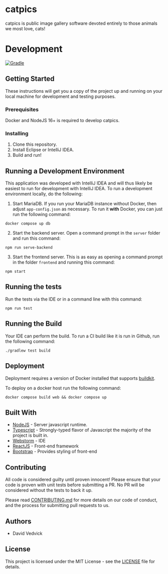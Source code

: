 # catpics

catpics is public image gallery software devoted entirely to those animals we most love, cats! 

# Development

[![Gradle](https://github.com/davidvedvick/picture-categorizer/actions/workflows/gradle.yml/badge.svg)](https://github.com/davidvedvick/picture-categorizer/actions/workflows/dockerbuild.yml)

## Getting Started

These instructions will get you a copy of the project up and running on your local machine for development
and testing purposes.

### Prerequisites

Docker and NodeJS 16+ is required to develop catpics.

### Installing

1. Clone this repository.
2. Install Eclipse or IntelliJ IDEA.
3. Build and run!

## Running a Development Environment

This application was developed with IntelliJ IDEA and will thus likely be easiest to run
for development with IntelliJ IDEA. To run a development environment locally, do the following:

1. Start MariaDB. If you run your MariaDB instance without Docker, then adjust `app-config.json` as necessary.
To run it **with** Docker, you can just run the following command:

```shell
docker compose up db
```

2. Start the backend server. Open a command prompt in the `server` folder and run this command:

```shell
npm run serve-backend
```

3. Start the frontend server. This is as easy as opening a command prompt in the folder `frontend` and running this command:

```shell
npm start
```

## Running the tests

Run the tests via the IDE or in a command line with this command:

```shell
npm run test
```

## Running the Build

Your IDE can perform the build. To run a CI build like it is run in Github, run the following command:

```shell script
./gradlew test build
```

## Deployment

Deployment requires a version of Docker installed that supports [buildkit](https://docs.docker.com/build/buildkit/).

To deploy on a docker host run the following command:

```shell
docker compose build web && docker compose up
```

## Built With

- [NodeJS](https://nodejs.org/) - Server javascript runtime.
- [Typescript](https://www.typescriptlang.org/) - Strongly-typed flavor of Javascript the majority of the project is built in.
- [Webstorm](https://www.jetbrains.com/webstorm/) - IDE
- [ReactJS](https://reactjs.org) - Front-end framework
- [Bootstrap](https://getbootstrap.com) - Provides styling of front-end

## Contributing

All code is considered guilty until proven innocent! Please ensure that your code is proven with unit
tests before submitting a PR. No PR will be considered without the tests to back it up.

Please read [CONTRIBUTING.md](CONTRIBUTING.md) for more details on our code of conduct, and the
process for submitting pull requests to us.

## Authors

- David Vedvick

## License

This project is licensed under the MIT License - see the [LICENSE](LICENSE)
file for details.
